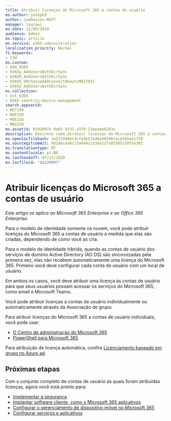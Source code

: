 ```yaml
---
title: Atribuir licenças do Microsoft 365 a contas de usuário
ms.author: josephd
author: JoeDavies-MSFT
manager: laurawi
ms.date: 12/03/2019
audience: Admin
ms.topic: article
ms.service: o365-administration
localization_priority: Normal
f1.keywords:
- CSH
ms.custom:
- Adm_O365
- O365p_AddUsersWithDirSync
- O365M_AddUsersWithDirSync
- O365E_HRCSetupAADConnectAboutLM617031
- O365E_AddUsersWithDirSync
ms.collection:
- Ent_O365
- M365-identity-device-management
search.appverid:
- MET150
- MOP150
- MOE150
- MBS150
ms.assetid: 01920974-9e6f-4331-a370-13aea4e82b3e
description: Descreve como atribuir licenças do Microsoft 365 a contas de usuário, individualmente ou com base na associação de grupo.
ms.openlocfilehash: 3a51f4966cdcfede57ad8a69546face160ae1750
ms.sourcegitcommit: 0d1ebcea8c73a644cca3de127a93385c58f9a302
ms.translationtype: MT
ms.contentlocale: pt-BR
ms.lasthandoff: 07/22/2020
ms.locfileid: "45229997"
---
```

# <a name="assign-microsoft-365-licenses-to-user-accounts"></a>Atribuir licenças do Microsoft 365 a contas de usuário

*Este artigo se aplica ao Microsoft 365 Enterprise e ao Office 365 Enterprise.*

Para o modelo de identidade somente na nuvem, você pode atribuir licenças do Microsoft 365 a contas de usuário à medida que elas são criadas, dependendo de como você as cria.

Para o modelo de identidade híbrida, quando as contas de usuário dos serviços de domínio Active Directory (AD DS) são sincronizadas pela primeira vez, elas não recebem automaticamente uma licença do Microsoft 365. Primeiro você deve configurar cada conta de usuário com um local de usuário.

Em ambos os casos, você deve atribuir uma licença às contas de usuário para que seus usuários possam acessar os serviços do Microsoft 365, como email e Microsoft Teams.

Você pode atribuir licenças a contas de usuário individualmente ou automaticamente através da Associação de grupo.

Para atribuir licenças do Microsoft 365 a contas de usuário individuais, você pode usar:

- [O Centro de administração do Microsoft 365](https://docs.microsoft.com/microsoft-365/admin/manage/assign-licenses-to-users)
- [PowerShell para Microsoft 365](https://docs.microsoft.com/office365/enterprise/powershell/assign-licenses-to-user-accounts-with-office-365-powershell)

Para atribuição de licença automática, confira [Licenciamento baseado em grupo no Azure ad](https://docs.microsoft.com/azure/active-directory/fundamentals/active-directory-licensing-whatis-azure-portal).

## <a name="next-steps"></a>Próximas etapas

Com o conjunto completo de contas de usuário às quais foram atribuídas licenças, agora você está pronto para:

- [Implementar a segurança](https://docs.microsoft.com/microsoft-365/security/office-365-security/security-roadmap)
- [Implantar software cliente, como o Microsoft 365 aplicativos](https://docs.microsoft.com/DeployOffice/deployment-guide-microsoft-365-apps)
- [Configurar o gerenciamento de dispositivo móvel no Microsoft 365](https://support.office.com/article/set-up-mobile-device-management-mdm-in-office-365-dd892318-bc44-4eb1-af00-9db5430be3cd)
- [Configurar serviços e aplicativos](configure-services-and-applications.md)
